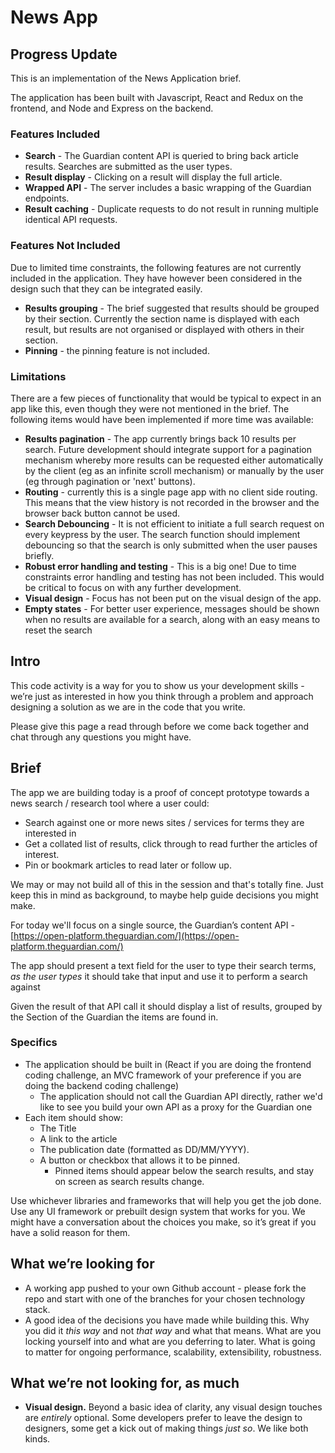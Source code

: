 # News App

## Progress Update

This is an implementation of the News Application brief. 

The application has been built with Javascript, React and Redux on the frontend, and Node and Express on the backend.  

### Features Included 

- **Search** - The Guardian content API is queried to bring back article results. Searches are submitted as the user types. 
- **Result display** - Clicking on a result will display the full article.
- **Wrapped API** - The server includes a basic wrapping of the Guardian endpoints. 
- **Result caching** - Duplicate requests to do not result in running multiple identical API requests. 

### Features Not Included

Due to limited time constraints, the following features are not currently included in the application. They have however been considered in the design such that they can be integrated easily. 

- **Results grouping** - The brief suggested that results should be grouped by their section. Currently the section name is displayed with each result, but results are not organised or displayed with others in their section. 
- **Pinning** - the pinning feature is not included. 

### Limitations

There are a few pieces of functionality that would be typical to expect in an app like this, even though they were not mentioned in the brief. The following items would have been implemented if more time was available: 

- **Results pagination** - The app currently brings back 10 results per search. Future development should integrate support for a pagination mechanism whereby more results can be requested either automatically by the client (eg as an infinite scroll mechanism) or manually by the user (eg through pagination or 'next' buttons).
- **Routing** - currently this is a single page app with no client side routing. This means that the view history is not recorded in the browser and the browser back button cannot be used. 
- **Search Debouncing** - It is not efficient to initiate a full search request on every keypress by the user. The search function should implement debouncing so that the search is only submitted when the user pauses briefly.
- **Robust error handling and testing** -  This is a big one! Due to time constraints error handling and testing has not been included. This would be critical to focus on with any further development. 
- **Visual design** - Focus has not been put on the visual design of the app. 
- **Empty states** - For better user experience, messages should be shown when no results are available for a search, along with an easy means to reset the search

## Intro

This code activity is a way for you to show us your development skills -
we’re just as interested in how you think through a problem and approach
designing a solution as we are in the code that you write.

Please give this page a read through before we come back together and
chat through any questions you might have.

## Brief

The app we are building today is a proof of concept prototype towards a
news search / research tool where a user could:

- Search against one or more news sites / services for terms they are
  interested in
- Get a collated list of results, click through to read further the
  articles of interest.
- Pin or bookmark articles to read later or follow up.

We may or may not build all of this in the session and that's totally
fine. Just keep this in mind as background, to maybe help guide
decisions you might make.

For today we'll focus on a single source, the Guardian’s content API -
[https://open-platform.theguardian.com/](https://open-platform.theguardian.com/)

The app should present a text field for the user to type their search
terms, *as the user types* it should take that input and use it to
perform a search against

Given the result of that API call it should display a list of results,
grouped by the Section of the Guardian the items are found in.

### Specifics

- The application should be built in (React if you are doing the
  frontend coding challenge, an MVC framework of your preference if you
  are doing the backend coding challenge)
    - The application should not call the Guardian API directly, rather
      we'd like to see you build your own API as a proxy for the
      Guardian one
- Each item should show:
    - The Title
    - A link to the article
    - The publication date (formatted as DD/MM/YYYY).
    - A button or checkbox that allows it to be pinned.
        - Pinned items should appear below the search results, and stay
          on screen as search results change.

Use whichever libraries and frameworks that will help you get the job
done. Use any UI framework or prebuilt design system that works for you.
We might have a conversation about the choices you make, so it’s great
if you have a solid reason for them.

## What we’re looking for

- A working app pushed to your own Github account - please fork the repo
  and start with one of the branches for your chosen technology stack.
- A good idea of the decisions you have made while building this. Why
  you did it *this way* and not *that way* and what that means. What are
  you locking yourself into and what are you deferring to later. What is
  going to matter for ongoing performance, scalability, extensibility,
  robustness.

## **What we’re not looking for, as much**

- **Visual design.** Beyond a basic idea of clarity, any visual design
  touches are *entirely* optional. Some developers prefer to leave the
  design to designers, some get a kick out of making things *just so*.
  We like both kinds.
